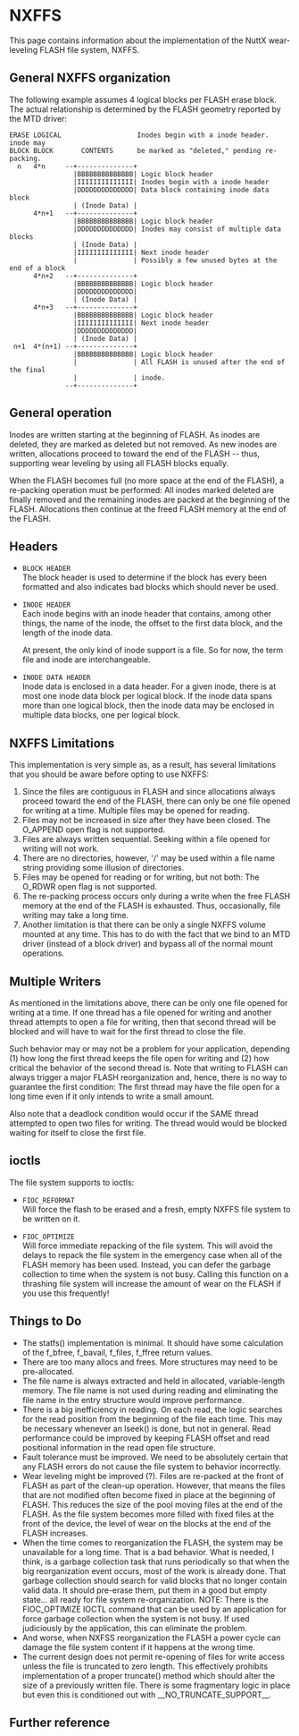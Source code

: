 # NXFFS

This page contains information about the implementation of the NuttX
wear-leveling FLASH file system, NXFFS.

## General NXFFS organization

The following example assumes 4 logical blocks per FLASH erase block.
The actual relationship is determined by the FLASH geometry reported by
the MTD driver:

    ERASE LOGICAL                   Inodes begin with a inode header.  inode may
    BLOCK BLOCK       CONTENTS      be marked as "deleted," pending re-packing.
      n   4*n     --+--------------+
                    |BBBBBBBBBBBBBB| Logic block header
                    |IIIIIIIIIIIIII| Inodes begin with a inode header
                    |DDDDDDDDDDDDDD| Data block containing inode data block
                    | (Inode Data) |
          4*n+1   --+--------------+
                    |BBBBBBBBBBBBBB| Logic block header
                    |DDDDDDDDDDDDDD| Inodes may consist of multiple data blocks
                    | (Inode Data) |
                    |IIIIIIIIIIIIII| Next inode header
                    |              | Possibly a few unused bytes at the end of a block
          4*n+2   --+--------------+
                    |BBBBBBBBBBBBBB| Logic block header
                    |DDDDDDDDDDDDDD|
                    | (Inode Data) |
          4*n+3   --+--------------+
                    |BBBBBBBBBBBBBB| Logic block header
                    |IIIIIIIIIIIIII| Next inode header
                    |DDDDDDDDDDDDDD|
                    | (Inode Data) |
     n+1  4*(n+1) --+--------------+
                    |BBBBBBBBBBBBBB| Logic block header
                    |              | All FLASH is unused after the end of the final
                    |              | inode.
                  --+--------------+

## General operation

Inodes are written starting at the beginning of FLASH. As inodes are
deleted, they are marked as deleted but not removed. As new inodes are
written, allocations proceed to toward the end of the FLASH -- thus,
supporting wear leveling by using all FLASH blocks equally.

When the FLASH becomes full (no more space at the end of the FLASH), a
re-packing operation must be performed: All inodes marked deleted are
finally removed and the remaining inodes are packed at the beginning of
the FLASH. Allocations then continue at the freed FLASH memory at the
end of the FLASH.

## Headers

  - `BLOCK HEADER`  
    The block header is used to determine if the block has every been
    formatted and also indicates bad blocks which should never be used.

  - `INODE HEADER`  
    Each inode begins with an inode header that contains, among other
    things, the name of the inode, the offset to the first data block,
    and the length of the inode data.
    
    At present, the only kind of inode support is a file. So for now,
    the term file and inode are interchangeable.

  - `INODE DATA HEADER`  
    Inode data is enclosed in a data header. For a given inode, there is
    at most one inode data block per logical block. If the inode data
    spans more than one logical block, then the inode data may be
    enclosed in multiple data blocks, one per logical block.

## NXFFS Limitations

This implementation is very simple as, as a result, has several
limitations that you should be aware before opting to use NXFFS:

1.  Since the files are contiguous in FLASH and since allocations always
    proceed toward the end of the FLASH, there can only be one file
    opened for writing at a time. Multiple files may be opened for
    reading.
2.  Files may not be increased in size after they have been closed. The
    O\_APPEND open flag is not supported.
3.  Files are always written sequential. Seeking within a file opened
    for writing will not work.
4.  There are no directories, however, '/' may be used within a file
    name string providing some illusion of directories.
5.  Files may be opened for reading or for writing, but not both: The
    O\_RDWR open flag is not supported.
6.  The re-packing process occurs only during a write when the free
    FLASH memory at the end of the FLASH is exhausted. Thus,
    occasionally, file writing may take a long time.
7.  Another limitation is that there can be only a single NXFFS volume
    mounted at any time. This has to do with the fact that we bind to an
    MTD driver (instead of a block driver) and bypass all of the normal
    mount operations.

## Multiple Writers

As mentioned in the limitations above, there can be only one file opened
for writing at a time. If one thread has a file opened for writing and
another thread attempts to open a file for writing, then that second
thread will be blocked and will have to wait for the first thread to
close the file.

Such behavior may or may not be a problem for your application,
depending (1) how long the first thread keeps the file open for writing
and (2) how critical the behavior of the second thread is. Note that
writing to FLASH can always trigger a major FLASH reorganization and,
hence, there is no way to guarantee the first condition: The first
thread may have the file open for a long time even if it only intends to
write a small amount.

Also note that a deadlock condition would occur if the SAME thread
attempted to open two files for writing. The thread would would be
blocked waiting for itself to close the first file.

## ioctls

The file system supports to ioctls:

  - `FIOC_REFORMAT`  
    Will force the flash to be erased and a fresh, empty NXFFS file
    system to be written on it.

  - `FIOC_OPTIMIZE`  
    Will force immediate repacking of the file system. This will avoid
    the delays to repack the file system in the emergency case when all
    of the FLASH memory has been used. Instead, you can defer the
    garbage collection to time when the system is not busy. Calling this
    function on a thrashing file system will increase the amount of wear
    on the FLASH if you use this frequently\!

## Things to Do

  - The statfs() implementation is minimal. It should have some
    calculation of the f\_bfree, f\_bavail, f\_files, f\_ffree return
    values.
  - There are too many allocs and frees. More structures may need to be
    pre-allocated.
  - The file name is always extracted and held in allocated,
    variable-length memory. The file name is not used during reading and
    eliminating the file name in the entry structure would improve
    performance.
  - There is a big inefficiency in reading. On each read, the logic
    searches for the read position from the beginning of the file each
    time. This may be necessary whenever an lseek() is done, but not in
    general. Read performance could be improved by keeping FLASH offset
    and read positional information in the read open file structure.
  - Fault tolerance must be improved. We need to be absolutely certain
    that any FLASH errors do not cause the file system to behavior
    incorrectly.
  - Wear leveling might be improved (?). Files are re-packed at the
    front of FLASH as part of the clean-up operation. However, that
    means the files that are not modified often become fixed in place at
    the beginning of FLASH. This reduces the size of the pool moving
    files at the end of the FLASH. As the file system becomes more
    filled with fixed files at the front of the device, the level of
    wear on the blocks at the end of the FLASH increases.
  - When the time comes to reorganization the FLASH, the system may be
    unavailable for a long time. That is a bad behavior. What is needed,
    I think, is a garbage collection task that runs periodically so that
    when the big reorganization event occurs, most of the work is
    already done. That garbage collection should search for valid blocks
    that no longer contain valid data. It should pre-erase them, put
    them in a good but empty state... all ready for file system
    re-organization. NOTE: There is the FIOC\_OPTIMIZE IOCTL command
    that can be used by an application for force garbage collection when
    the system is not busy. If used judiciously by the application, this
    can eliminate the problem.
  - And worse, when NXFSS reorganization the FLASH a power cycle can
    damage the file system content if it happens at the wrong time.
  - The current design does not permit re-opening of files for write
    access unless the file is truncated to zero length. This effectively
    prohibits implementation of a proper truncate() method which should
    alter the size of a previously written file. There is some
    fragmentary logic in place but even this is conditioned out with
    \_\_NO\_TRUNCATE\_SUPPORT\_\_.

## Further reference
